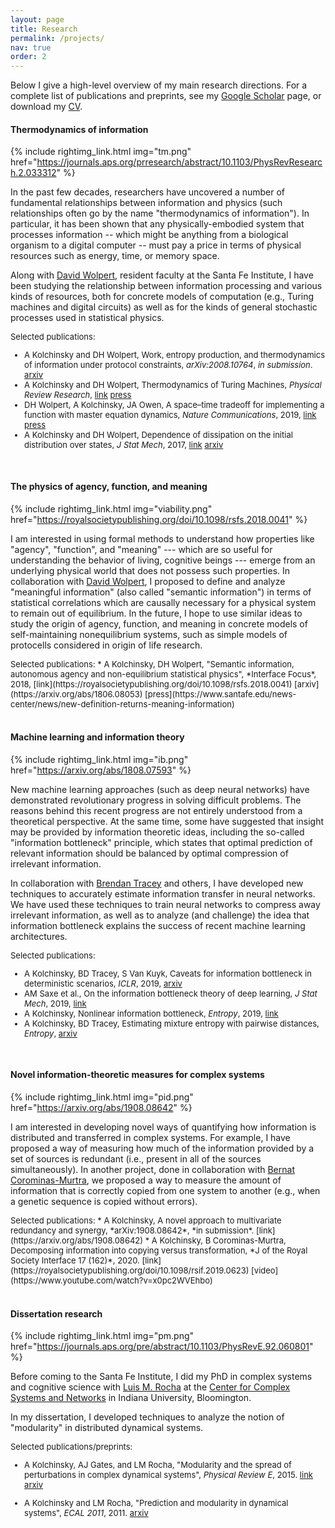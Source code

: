 ```yaml
---
layout: page
title: Research
permalink: /projects/
nav: true
order: 2
---
```




<style type="text/css">
div.selpub {
  font-size: small;
}
</style>



Below I give a high-level overview of my main research directions. For a complete list of publications and preprints, see my  <a href="https://scholar.google.com/citations?user=RmRwJJIAAAAJ">Google Scholar</a> page, or download my <a href="https://www.google.com/url?q=https%3A%2F%2Fwww.dropbox.com%2Fs%2Fyhayq1zlixx3j3v%2Fcv.pdf%3Fdl%3D1&sa=D">CV</a>. 




#### Thermodynamics of information

{% include rightimg_link.html img="tm.png" href="https://journals.aps.org/prresearch/abstract/10.1103/PhysRevResearch.2.033312" %}

In the past few decades, researchers have uncovered a number of fundamental relationships between information and physics (such relationships often go by the name "thermodynamics of information").  In particular, it has been shown that any physically-embodied system that processes information -- which might be anything from a biological organism to a digital computer -- must pay a price in terms of physical resources such as energy, time, or memory space. 

Along with [David Wolpert](https://davidwolpert.weebly.com/), resident faculty at the Santa Fe Institute, I have been studying the relationship between information processing and various kinds of resources, both for concrete models of computation (e.g., Turing machines and digital circuits) as well as for the kinds of general stochastic processes used in statistical physics. 

<div class="selpub" markdown="1">
Selected publications:

* A Kolchinsky and DH Wolpert, Work, entropy production, and thermodynamics of information under protocol constraints, *arXiv:2008.10764*, *in submission*. [arxiv](https://arxiv.org/abs/2008.10764)
* A Kolchinsky and DH Wolpert, Thermodynamics of Turing Machines, *Physical Review Research*, [link](https://journals.aps.org/prresearch/abstract/10.1103/PhysRevResearch.2.033312) [press](https://www.sciencedaily.com/releases/2020/08/200826175641.htm)
* DH Wolpert, A Kolchinsky, JA Owen, A space–time tradeoff for implementing a function with master equation dynamics, *Nature Communications*,  2019, [link](https://www.nature.com/articles/s41467-019-09542-x) [press](https://phys.org/news/2019-04-discrete-time-physics-continuous-time-world.html)
* A Kolchinsky and DH Wolpert, Dependence of dissipation on the initial distribution over states, *J Stat Mech*, 2017, [link](https://iopscience.iop.org/article/10.1088/1742-5468/aa7ee1) [arxiv](https://arxiv.org/abs/1607.00956)
</div>


<br/>

#### The physics of agency, function, and meaning

{% include rightimg_link.html img="viability.png" href="https://royalsocietypublishing.org/doi/10.1098/rsfs.2018.0041" %}

I am interested in using formal methods to understand how properties like "agency", "function", and "meaning" --- which are so useful for understanding the behavior of living, cognitive beings --- emerge from an underlying physical world that does not possess such properties. In collaboration with [David Wolpert](https://davidwolpert.weebly.com/), I proposed to define and analyze "meaningful information" (also called "semantic information") in terms of statistical correlations which are causally necessary for a physical system to remain out of equilibrium. In the future, I hope to use similar ideas to study the origin of agency, function, and meaning in concrete models of self-maintaining nonequilibrium systems, such as simple models of protocells considered in origin of life research.


<div class="selpub" markdown="1">
Selected publications:
* A Kolchinsky, DH Wolpert, "Semantic information, autonomous agency and non-equilibrium statistical physics", 
*Interface Focus*, 2018, [link](https://royalsocietypublishing.org/doi/10.1098/rsfs.2018.0041) [arxiv](https://arxiv.org/abs/1806.08053) [press](https://www.santafe.edu/news-center/news/new-definition-returns-meaning-information)
</div>


<br/>



#### Machine learning and information theory

{% include rightimg_link.html img="ib.png" href="https://arxiv.org/abs/1808.07593" %}

New machine learning approaches (such as deep neural networks) have demonstrated revolutionary progress in solving difficult problems. The reasons behind this recent progress are not entirely understood from a theoretical perspective. At the same time, some have suggested that insight may be provided by information theoretic ideas, including the so-called "information bottleneck" principle, which states that optimal prediction of relevant information should be balanced by optimal compression of irrelevant information.

In collaboration with [Brendan Tracey](https://scholar.google.com/citations?user=bYqAaqYAAAAJ&hl=en) and others, I have developed new techniques to accurately estimate information transfer in neural networks. We have used these techniques to train neural networks to compress away irrelevant information, as well as to analyze (and challenge) the idea that information bottleneck explains the success of recent machine learning architectures.


<div class="selpub" markdown="1">
Selected publications:

* A Kolchinsky, BD Tracey, S Van Kuyk, Caveats for information bottleneck in deterministic scenarios, *ICLR*, 2019,  [arxiv](https://arxiv.org/abs/1808.07593)
* AM Saxe et al., On the information bottleneck theory of deep learning, *J Stat Mech*, 2019, [link](https://iopscience.iop.org/article/10.1088/1742-5468/ab3985)
* A Kolchinsky, Nonlinear information bottleneck, *Entropy*, 2019, [link](https://www.mdpi.com/1099-4300/21/12/1181)
* A Kolchinsky, BD Tracey, Estimating mixture entropy with pairwise distances, *Entropy*, [arxiv](https://arxiv.org/abs/1706.02419)
</div>


<br/>

#### Novel information-theoretic measures for complex systems

{% include rightimg_link.html img="pid.png" href="https://arxiv.org/abs/1908.08642" %}

I am interested in developing novel ways of quantifying how information is distributed and transferred in complex systems. 
For example, I have proposed a way of measuring how much of the information provided by a set of sources is redundant (i.e., present in all of the sources simultaneously). In another project, done in collaboration with [Bernat Corominas-Murtra](http://www.bernat-corominas-murtra.com/), we proposed a way to   measure the amount of information that is correctly copied from one system to another (e.g., when a genetic sequence is copied without errors).


<div class="selpub" markdown="1">
Selected publications:
* A Kolchinsky, A novel approach to multivariate redundancy and synergy, *arXiv:1908.08642*, *in submission*. [link](https://arxiv.org/abs/1908.08642)
* A Kolchinsky, B Corominas-Murtra, Decomposing information into copying versus transformation, *J of the Royal Society Interface 17 (162)*, 2020. [link](https://royalsocietypublishing.org/doi/10.1098/rsif.2019.0623) 
[video](https://www.youtube.com/watch?v=x0pc2WVEhbo)
</div>



<br/>


#### Dissertation research

{% include rightimg_link.html img="pm.png" href="https://journals.aps.org/pre/abstract/10.1103/PhysRevE.92.060801" %}


Before coming to the Santa Fe Institute, I did my PhD in complex systems and cognitive science with [Luis M. Rocha](https://homes.luddy.indiana.edu/rocha/) at the [Center for Complex Systems and Networks](https://cnets.indiana.edu/) in Indiana University, Bloomington. 

In my dissertation, I developed techniques to analyze the notion of "modularity" in distributed dynamical systems. 

<div class="selpub" markdown="1">
Selected publications/preprints:

* A Kolchinsky, AJ Gates, and LM Rocha, "Modularity and the spread of perturbations in complex dynamical systems", *Physical Review E*, 2015. [link](https://journals.aps.org/pre/abstract/10.1103/PhysRevE.92.060801) [arxiv](https://arxiv.org/abs/1509.04386)

* A Kolchinsky and LM Rocha, "Prediction and modularity in dynamical systems", *ECAL 2011*, 2011. [arxiv](https://arxiv.org/abs/1106.3703)
</div>
